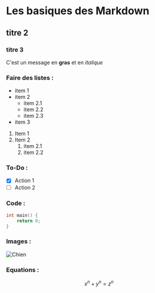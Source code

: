 # Les basiques des Markdown

## titre 2

### titre 3

C'est un message en **gras** et en *italique*

### Faire des listes :
- item 1
- item 2
  - item 2.1
  - item 2.2
  - item 2.3
- item 3

1. Item 1
2. Item 2
    1. item 2.1
    2. item 2.2

### To-Do :
- [X] Action 1
- [ ] Action 2

### Code :
```C
int main() {
    return 0;
}
```

### Images  :
![Chien](https://picsum.photos/id/237/200/300)

### Equations :
$$ x^n + y^n = z^n $$

